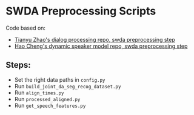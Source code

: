 # SWDA Preprocessing Scripts

Code based on:

* [Tianyu Zhao's dialog processing repo, swda preprocessing step](https://github.com/ZHAOTING/dialog-processing/tree/master/src/tasks/joint_da_seg_recog)
* [Hao Cheng's dynamic speaker model repo, swda preprocessing step](https://github.com/hao-cheng/dynamic_speaker_model/blob/master/data_script/process_predictor_data.py)

## Steps:
* Set the right data paths in `config.py`
* Run `build_joint_da_seg_recog_dataset.py`
* Run `align_times.py`
* Run `processed_aligned.py`
* Run `get_speech_features.py`
